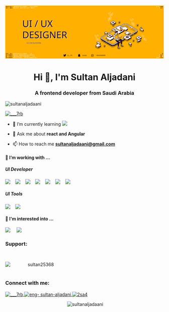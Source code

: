 ![Social banner for sultanaljadaani](https://github.com/sultanaljadaani/sultanaljadaani/blob/main/assets/banner-github.svg)
<h1 align="center">Hi 👋, I'm Sultan Aljadani</h1>
<h3 align="center">A frontend developer from Saudi Arabia</h3>

<p align="left"> <img src="https://komarev.com/ghpvc/?username=sultanaljadaani&label=Profile%20views&color=0e75b6&style=flat" alt="sultanaljadaani" /> </p>

<p align="left"> <a href="https://twitter.com/___7rb" target="blank"><img src="https://img.shields.io/twitter/follow/___7rb?logo=twitter&style=for-the-badge" alt="___7rb" /></a> </p>
 
- 🌱 I’m currently learning <img src="https://img.shields.io/badge/laravel%20-F05340.svg?&style=for-the-badge&logo=laravel&logoColor=white" /> &nbsp;&nbsp;&nbsp;

- 💬 Ask me about **react and Angular**

- 📫 How to reach me **sultanaljadaani@gmail.com**


<h4>🔭  I’m working with ...  </h4>

<h5>UI Developer</h5>
<p >
  <img src="https://img.shields.io/badge/html5%20-%23e34f26.svg?&style=for-the-badge&logo=html5&logoColor=white" />
  &nbsp;&nbsp;
  <img src="https://img.shields.io/badge/CSS3-1572B6?&style=for-the-badge&logo=css3&logoColor=white" />
  &nbsp;&nbsp;
  <img src="https://img.shields.io/badge/JavaScript-F7DF1E?style=for-the-badge&logo=javascript&logoColor=black" />
  &nbsp;&nbsp;
  <img src="https://img.shields.io/badge/React-20232A?style=for-the-badge&logo=react&logoColor=61DAFB" />
  &nbsp;&nbsp;
  <img src="https://img.shields.io/badge/Bootstrap-563D7C?style=for-the-badge&logo=bootstrap&logoColor=white">
  &nbsp;&nbsp;
  <img src="https://img.shields.io/badge/sass%20-%23cc6699.svg?&style=for-the-badge&logo=sass&logoColor=white" />
  &nbsp;&nbsp;
  <img src="https://img.shields.io/badge/Sketch-F7B500?style=for-the-badge&logo=sketch&logoColor=white" />
  &nbsp;&nbsp;
 
</p>

<h5>UI Tools</h5>
<p>
 <img src="https://img.shields.io/badge/AdobeXD-FF61F6?style=for-the-badge&logo=AdobeXD&logoColor=49053A" />
 &nbsp;&nbsp;
 <img src="https://img.shields.io/badge/Figma-FF7262?style=for-the-badge&logo=Figma&logoColor=FFFFFF" />
 &nbsp;&nbsp;
</p>

<h4>🌱  I'm interested into  ...</h4>
<p >
 <img src="https://img.shields.io/badge/styledcomponents%20-%23db7093.svg?&style=for-the-badge&logo=styled-components&logoColor=white" />
 &nbsp;&nbsp;&nbsp;
 
 <img src="https://img.shields.io/badge/React_Native-20232A?style=for-the-badge&logo=react&logoColor=61DAFB" />
 &nbsp;&nbsp;&nbsp;
 
</p>


<h3 align="left">Support:</h3>

<br>
<p><a align="center" href="https://ko-fi.com/sultan25368"> <img align="left" src="https://cdn.ko-fi.com/cdn/kofi3.png?v=3" height="50" width="210" alt="sultan25368" /></a></p><br><br>

<h3 align="left">Connect with me:</h3>
<p align="left">
 <a href="https://twitter.com/___7rb" target="blank">
   <img align="center" src="https://raw.githubusercontent.com/rahuldkjain/github-profile-readme-generator/master/src/images/icons/Social/twitter.svg" alt="___7rb"        height="30" width="40" />
 </a>
 <a href="https://sa.linkedin.com/in/eng-sultan-aljadani-b89198147?trk=people-guest_people_search-card" target="blank">
   <img align="center" src="https://raw.githubusercontent.com/rahuldkjain/github-profile-readme-generator/master/src/images/icons/Social/linked-in-alt.svg" alt="eng-       sultan-aljadani" height="30" width="40" />
 </a>
<a href="https://instagram.com/2sa4" target="blank"><img align="center" src="https://raw.githubusercontent.com/rahuldkjain/github-profile-readme-generator/master/src/images/icons/Social/instagram.svg" alt="2sa4" height="30" width="40" /></a>
</p>

<div align="center">&nbsp;<img src="https://github-readme-stats.vercel.app/api?username=sultanaljadaani&theme=dark&show_icons=true&locale=en" alt="sultanaljadaani" /></div>
